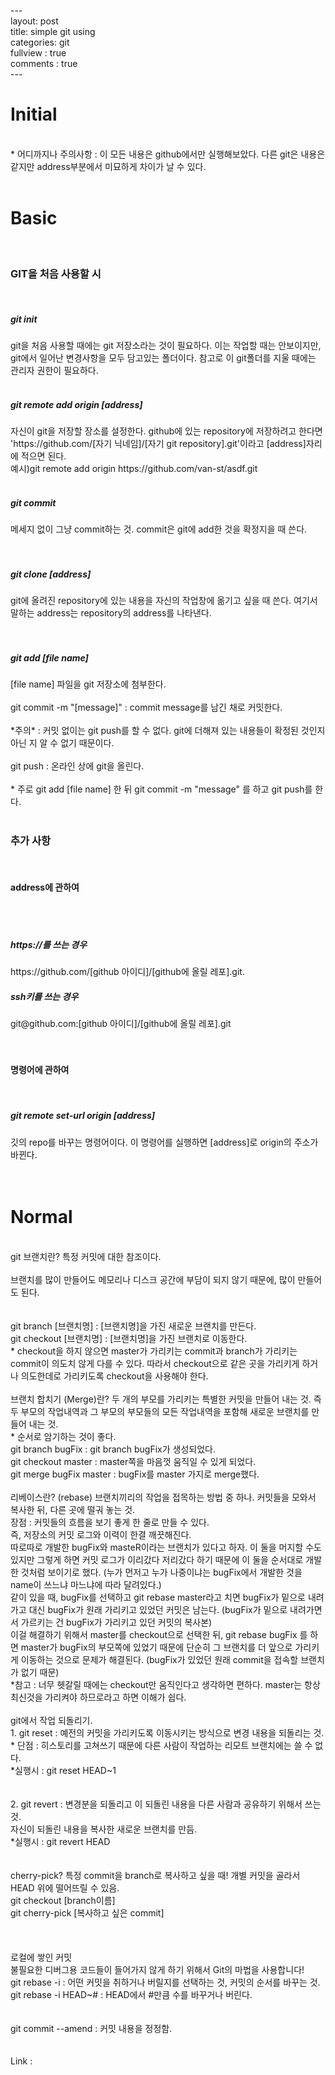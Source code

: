 ---<br>
layout: post<br>
title: simple git using<br>
categories: git<br>
fullview : true<br>
comments : true<br>
---<br>
<h1> Initial </h1><br>
* 어디까지나 주의사항 : 이 모든 내용은 github에서만 실행해보았다. 다른 git은 내용은 같지만 address부분에서 미묘하게 차이가 날 수 있다.<br>
<br>
<h1> Basic </h1><br>
<h3> GIT을 처음 사용할 시 </h3><br>
<h5>git init</h5> git을 처음 사용할 때에는 git 저장소라는 것이 필요하다. 이는 작업할 때는 안보이지만, git에서 일어난 변경사항을 모두 담고있는 폴더이다. 참고로 이 git폴더를 지울 때에는 관리자 권한이 필요하다.<br><br>
<h5>git remote add origin [address]</h5> 자신이 git을 저장할 장소를 설정한다. github에 있는 repository에 저장하려고 한다면 'https://github.com/[자기 닉네임]/[자기 git repository].git'이라고 [address]자리에 적으면 된다.<br>
예시)git remote add origin https://github.com/van-st/asdf.git<br><br>
<h5>git commit</h5> 메세지 없이 그냥 commit하는 것. commit은 git에 add한 것을 확정지을 때 쓴다. <br><br><br>
<h5>git clone [address]</h5> git에 올려진 repository에 있는 내용을 자신의 작업창에 옮기고 싶을 때 쓴다. 여기서 말하는 address는 repository의 address를 나타낸다.<br><br><br>
<h5>git add [file name] </h5> [file name] 파일을 git 저장소에 첨부한다. <br><br>
git commit -m "[message]" : commit message를 남긴 채로 커밋한다.<br><br>
*주의* : 커밋 없이는 git push를 할 수 없다. git에 더해져 있는 내용들이 확정된 것인지 아닌 지 알 수 없기 때문이다.<br><br>
git push : 온라인 상에 git을 올린다. <br><br>
* 주로 git add [file name] 한 뒤 git commit -m "message" 를 하고 git push를 한다.<br><br>
<h3>추가 사항</h3><br>
<h4>address에 관하여 </h4><br><br>
<h5>https://를 쓰는 경우</h5> https://github.com/[github 아이디]/[github에 올릴 레포].git.<br>
<h5>ssh키를 쓰는 경우</h5> git@github.com:[github 아이디]/[github에 올릴 레포].git<br><br><br>
<h4>명령어에 관하여 </h4><br>
<h5>git remote set-url origin [address] </h5> 깃의 repo를 바꾸는 명령어이다. 이 명령어를 실행하면 [address]로 origin의 주소가 바뀐다.<br>
<br>
<br>
<h1>Normal </h1><br>
git 브랜치란? 특정 커밋에 대한 참조이다.<br><br>
브랜치를 많이 만들어도 메모리나 디스크 공간에 부담이 되지 않기 때문에, 많이 만들어도 된다. <br><br>
<br>
git branch [브랜치명] : [브랜치명]을 가진 새로운 브랜치를 만든다.<br>
git checkout [브랜치명] : [브랜치명]을 가진 브랜치로 이동한다.<br>
* checkout을 하지 않으면 master가 가리키는 commit과 branch가 가리키는 commit이 의도치 않게 다를 수 있다. 따라서 checkout으로 같은 곳을 가리키게 하거나 의도한데로 가리키도록 checkout을 사용해야 한다.<br>
<br>
브랜치 합치기 (Merge)란? 두 개의 부모를 가리키는 특별한 커밋을 만들어 내는 것. 즉 두 부모의 작업내역과 그 부모의 부모들의 모든 작업내역을 포함해 새로운 브랜치를 만들어 내는 것.<br>
* 순서로 암기하는 것이 좋다.<br>
git branch bugFix : git branch bugFix가 생성되었다.<br>
git checkout master : master쪽을 마음껏 움직일 수 있게 되었다.<br>
git merge bugFix master : bugFix를 master 가지로 merge했다.<br>
<br>
리베이스란? (rebase) 브랜치끼리의 작업을 접목하는 방법 중 하나. 커밋들을 모와서 복사한 뒤, 다른 곳에 떨궈 놓는 것.<br>
장점 : 커밋들의 흐름을 보기 좋게 한 줄로 만들 수 있다.<br>
	즉, 저장소의 커밋 로그와 이력이 한결 깨끗해진다.<br>
따로따로 개발한 bugFix와 masteR이라는 브랜치가 있다고 하자. 이 둘을 머지할 수도 있지만 그렇게 하면 커밋 로그가 이리갔다 저리갔다 하기 때문에 이 둘을 순서대로 개발한 것처럼 보이기로 했다. (누가 먼저고 누가 나중이냐는 bugFix에서 개발한 것을 name이 쓰느냐 마느냐에 따라 달려있다.)<br>
같이 있을 때, bugFix를 선택하고 git rebase master라고 치면 bugFix가 밑으로 내려가고 대신 bugFix가 원래 가리키고 있었던 커밋은 남는다. (bugFix가 밑으로 내려가면서 가르키는 건 bugFix가 가리키고 있던 커밋의 복사본)<br>
이걸 해결하기 위해서 master를 checkout으로 선택한 뒤, git rebase bugFix 를 하면 master가 bugFix의 부모쪽에 있었기 때문에 단순히 그 브랜치를 더 앞으로 가리키게 이동하는 것으로 문제가 해결된다. (bugFix가 있었던 원래 commit을 접속할 브랜치가 없기 때문)<br>
*참고 : 너무 헷갈릴 때에는 checkout만 움직인다고 생각하면 편하다. master는 항상 최신것을 가리켜야 하므로라고 하면 이해가 쉽다.<br>
<br>
git에서 작업 되돌리기.<br>
1. git reset : 예전의 커밋을 가리키도록 이동시키는 방식으로 변경 내용을 되돌리는 것. <br>
* 단점 : 히스토리를 고쳐쓰기 때문에 다른 사람이 작업하는 리모트 브랜치에는 쓸 수 없다.<br>
*실행시 : git reset HEAD~1<br>
<br>
<br>
2. git revert : 변경분을 되돌리고 이 되돌린 내용을 다른 사람과 공유하기 위해서 쓰는 것.<br>
자신이 되돌린 내용을 복사한 새로운 브랜치를 만듬.<br>
*실행시 : git revert HEAD<br>
<br>
<br>
cherry-pick? 특정 commit을 branch로 복사하고 싶을 때! 개별 커밋을 골라서 HEAD 위에 떨어뜨릴 수 있음.<br>
git checkout [branch이름]<br>
git cherry-pick [복사하고 싶은 commit]<br>
<br>
<br>
<br>
로컬에 쌓인 커밋<br>
불필요한 디버그용 코드들이 들어가지 않게 하기 위해서 Git의 마법을 사용합니다!<br>
git rebase -i : 어떤 커밋을 취하거나 버릴지를 선택하는 것, 커밋의 순서를 바꾸는 것.<br>
git rebase -i HEAD~# : HEAD에서 #만큼 수를 바꾸거나 버린다.<br>
<br>
<br>
git commit --amend : 커밋 내용을 정정함.<br>
<br>
<br>
Link : <http://learnbranch.uriqit.com/><br>
